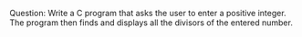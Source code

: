 Question:
Write a C program that asks the user to enter
a positive integer. The program then finds and
displays all the divisors of the entered number.
